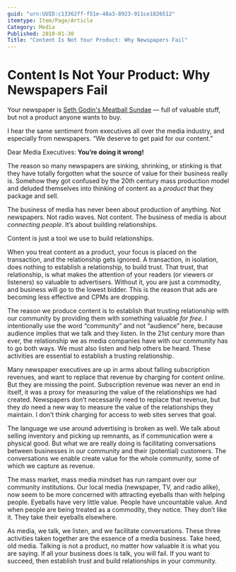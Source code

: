 ```yaml
---
guid: "urn:UUID:c13362ff-f51e-48a3-8923-911ce1826512"
itemtype: Item/Page/Article
Category: Media
Published: 2010-01-30
Title: "Content Is Not Your Product: Why Newspapers Fail"
---
```


# Content Is Not Your Product: Why Newspapers Fail

Your newspaper is [Seth Godin's Meatball
Sundae](http://www.amazon.com/gp/product/B000XPPVLK/ref=as_li_tl?ie=UTF8&camp=1789&creative=390957&creativeASIN=B000XPPVLK&linkCode=as2&tag=controlescape-20&linkId=SDEHW6DYH7NP3ET4)
— full of valuable stuff, but not a product anyone wants to buy.

I hear the same sentiment from executives all over the media industry,
and especially from newspapers. “We deserve to get paid for our
content.”

Dear Media Executives: **You’re doing it wrong!**

The reason so many newspapers are sinking, shrinking, or stinking is
that they have totally forgotten what the source of value for their
business really is. Somehow they got confused by the 20th century mass
production model and deluded themselves into thinking of content as a
_product_ that they package and sell.

The business of media has never been about production of anything. Not
newspapers. Not radio waves. Not content. The business of media is about
_connecting people_. It’s about building relationships.

Content is just a tool we use to build relationships.

When you treat content as a product, your focus is placed on the
transaction, and the relationship gets ignored. A transaction, in
isolation, does nothing to establish a relationship, to build trust.
That trust, that relationship, is what makes the attention of your
readers (or viewers or listeners) so valuable to advertisers. Without
it, you are just a commodity, and business will go to the lowest bidder.
This is the reason that ads are becoming less effective and CPMs are
dropping.

The reason we produce content is to establish that trusting relationship
with our community by providing them with something valuable _for free_.
I intentionally use the word “community” and not “audience” here,
because audience implies that we talk and they listen. In the 21st
century more than ever, the relationship we as media companies have with
our community has to go both ways. We must also listen and help others
be heard. These activities are essential to establish a trusting
relationship.

Many newspaper executives are up in arms about falling subscription
revenues, and want to replace that revenue by charging for content
online. But they are missing the point. Subscription revenue was never
an end in itself, it was a proxy for measuring the value of the
relationships we had created. Newspapers don’t necessarily need to
replace that revenue, but they _do_ need a new way to measure the value
of the relationships they maintain. I don’t think charging for access to
web sites serves that goal.

The language we use around advertising is broken as well. We talk about
selling inventory and picking up remnants, as if communication were a
physical good. But what we are really doing is facilitating
conversations between businesses in our community and their (potential)
customers. The conversations we enable create value for the whole
community, some of which we capture as revenue.

The mass market, mass media mindset has run rampant over our community
institutions. Our local media (newspaper, TV, and radio alike), now seem
to be more concerned with attracting eyeballs than with helping people.
Eyeballs have very little value. People have uncountable value. And when
people are being treated as a commodity, they notice. They don’t like
it. They take their eyeballs elsewhere.

As media, we talk, we listen, and we facilitate conversations. These
three activities taken together are the essence of a media business.
Take heed, old media. Talking is not a product, no matter how valuable
it is what you are saying. If all your business does is talk, you will
fail. If you want to succeed, then establish trust and build
relationships in your community.
